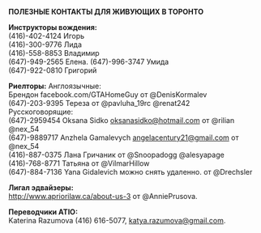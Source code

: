
__ПОЛЕЗНЫЕ КОНТАКТЫ ДЛЯ ЖИВУЮЩИХ В ТОРОНТО__

__Инструкторы вождения:__  
(416)-402-4124 Игорь    
(416)-300-9776 Лида   
(416)-558-8853 Владимир  
(647)-949-2565 Елена. 
(647)-996-3747 Умида  
(647)-922-0810 Григорий  

__Риелторы:__
Англоязычные:  
Брендон facebook.com/GTAHomeGuy от @DenisKormalev  
(647)-203-9395 Тереза от @pavluha_19rc @renat242   
Русскоговорящие:  
(647)-2959454 Oksana Sidko oksanasidko@hotmail.com от @rilian @nex_54  
(647)-9889717 Anzhela Gamalevych angelacentury21@gmail.com от @nex_54  
(416)-887-0375 Лана Гричаник от @Snoopadogg @alesyapage  
(416)-768-8771 Татьяна от @VilmarHillow  
(647)-884-7136 Yana Gidalevich можно снять удаленно. от @Drechsler  

__Лигал эдвайзеры:__  
http://www.apriorilaw.ca/about-us-3 от @AnniePrusova. 

__Переводчики ATIO:__   
Katerina Razumova (416) 616-5077, katya.razumova@gmail.com. 
